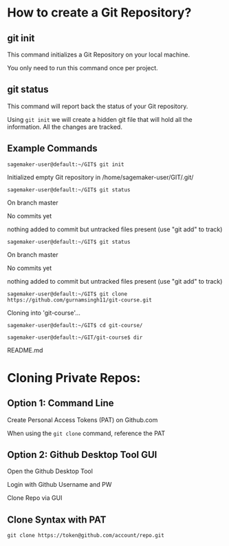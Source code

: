 <h1>How to create a Git Repository?</h1>

<h2>git init</h2>
<p>This command initializes a Git Repository on your local machine.</p>
<p>You only need to run this command once per project.</p>

<h2>git status</h2>
<p>This command will report back the status of your Git repository.</p>

<p>Using <code>git init</code> we will create a hidden git file that will hold all the information. All the changes are tracked.</p>

<h2>Example Commands</h2>
<p><code>sagemaker-user@default:~/GIT$ git init</code></p>
<p>Initialized empty Git repository in /home/sagemaker-user/GIT/.git/</p>

<p><code>sagemaker-user@default:~/GIT$ git status</code></p>
<p>On branch master</p>
<p>No commits yet</p>
<p>nothing added to commit but untracked files present (use "git add" to track)</p>

<p><code>sagemaker-user@default:~/GIT$ git status</code></p>
<p>On branch master</p>
<p>No commits yet</p>
<p>nothing added to commit but untracked files present (use "git add" to track)</p>

<p><code>sagemaker-user@default:~/GIT$ git clone https://github.com/gurnamsingh11/git-course.git</code></p>
<p>Cloning into 'git-course'...</p>

<p><code>sagemaker-user@default:~/GIT$ cd git-course/</code></p>

<p><code>sagemaker-user@default:~/GIT/git-course$ dir</code></p>
<p>README.md</p>

<h1>Cloning Private Repos:</h1>

<h2>Option 1: Command Line</h2>
<p>Create Personal Access Tokens (PAT) on Github.com</p>
<p>When using the <code>git clone</code> command, reference the PAT</p>

<h2>Option 2: Github Desktop Tool GUI</h2>
<p>Open the Github Desktop Tool</p>
<p>Login with Github Username and PW</p>
<p>Clone Repo via GUI</p>

<h2>Clone Syntax with PAT</h2>
<p><code>git clone https://token@github.com/account/repo.git</code></p>

